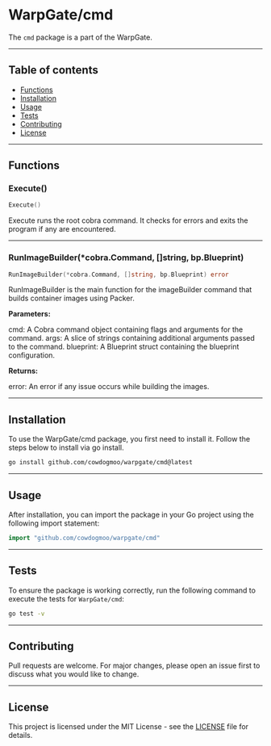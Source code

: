 # WarpGate/cmd

The `cmd` package is a part of the WarpGate.

---

## Table of contents

- [Functions](#functions)
- [Installation](#installation)
- [Usage](#usage)
- [Tests](#tests)
- [Contributing](#contributing)
- [License](#license)

---

## Functions

### Execute()

```go
Execute()
```

Execute runs the root cobra command. It checks for errors and exits
the program if any are encountered.

---

### RunImageBuilder(*cobra.Command, []string, bp.Blueprint)

```go
RunImageBuilder(*cobra.Command, []string, bp.Blueprint) error
```

RunImageBuilder is the main function for the imageBuilder command
that builds container images using Packer.

**Parameters:**

cmd: A Cobra command object containing flags and arguments for the command.
args: A slice of strings containing additional arguments passed to the command.
blueprint: A Blueprint struct containing the blueprint configuration.

**Returns:**

error: An error if any issue occurs while building the images.

---

## Installation

To use the WarpGate/cmd package, you first need to install it.
Follow the steps below to install via go install.

```bash
go install github.com/cowdogmoo/warpgate/cmd@latest
```

---

## Usage

After installation, you can import the package in your Go project
using the following import statement:

```go
import "github.com/cowdogmoo/warpgate/cmd"
```

---

## Tests

To ensure the package is working correctly, run the following
command to execute the tests for `WarpGate/cmd`:

```bash
go test -v
```

---

## Contributing

Pull requests are welcome. For major changes,
please open an issue first to discuss what
you would like to change.

---

## License

This project is licensed under the MIT
License - see the [LICENSE](https://github.com/CowDogMoo/WarpGate/blob/main/LICENSE)
file for details.
